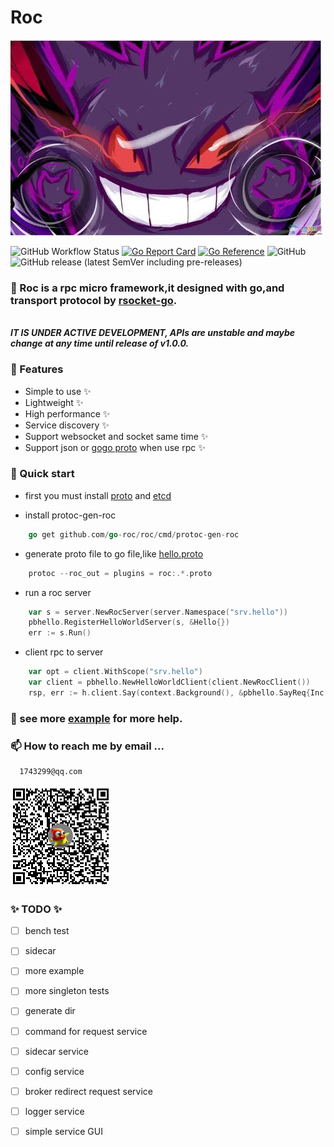 # Roc

![logo](./logo.jpg)

![GitHub Workflow Status](https://github.com/rsocket/rsocket-go/workflows/Go/badge.svg)
[![Go Report Card](https://goreportcard.com/badge/roc)](https://goreportcard.com/report/roc)
[![Go Reference](https://pkg.go.dev/badge/roc.svg)](https://pkg.go.dev/roc)
![GitHub](https://img.shields.io/github/license/go-roc/roc?logo=rsocket)
![GitHub release (latest SemVer including pre-releases)](https://img.shields.io/github/v/release/go-roc/roc?include_prereleases)

### 👋 Roc is a rpc micro framework,it designed with go,and transport protocol by [rsocket-go](https://github.com/rsocket/rsocket-go).

<br>***IT IS UNDER ACTIVE DEVELOPMENT, APIs are unstable and maybe change at any time until release of v1.0.0.***

### 👀 Features

- Simple to use ✨
- Lightweight ✨
- High performance ✨
- Service discovery ✨
- Support websocket and socket same time ✨
- Support json or [gogo proto](https://github.com/gogo/protobuf) when use rpc ✨

### 🌱 Quick start

- first you must install [proto](https://github.com/gogo/protobuf) and [etcd](https://github.com/etcd-io/etcd)

- install protoc-gen-roc

```go
    go get github.com/go-roc/roc/cmd/protoc-gen-roc
```

- generate proto file to go
  file,like [hello.proto](https://roc/_auxiliary/example/tutorials/proto/pbhello.proto)

```go
    protoc --roc_out = plugins = roc:.*.proto
```

- run a roc server

```go
    var s = server.NewRocServer(server.Namespace("srv.hello"))
    pbhello.RegisterHelloWorldServer(s, &Hello{})
    err := s.Run()
```

- client rpc to server

```go
    var opt = client.WithScope("srv.hello")
    var client = pbhello.NewHelloWorldClient(client.NewRocClient())
    rsp, err := h.client.Say(context.Background(), &pbhello.SayReq{Inc: 1}, h.opt)
```

### 💞️ see more [example](https://roc/tree/master/_auxiliary/example) for more help.

### 📫 How to reach me by email ...
```email
  1743299@qq.com
```

![code](./qr.png)

### ✨ TODO ✨

- [ ] bench test
- [ ] sidecar
- [ ] more example
- [ ] more singleton tests
- [ ] generate dir
- [ ] command for request service
- [ ] sidecar service
- [ ] config service
- [ ] broker redirect request service
- [ ] logger service
- [ ] simple service GUI



